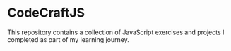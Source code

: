 # CodeCraftJS
This repository contains a collection of JavaScript exercises and projects I completed as part of my learning journey.  

